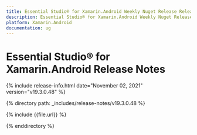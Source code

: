 ```yaml
---
title: Essential Studio® for Xamarin.Android Weekly Nuget Release Release Notes  
description: Essential Studio® for Xamarin.Android Weekly Nuget Release Release Notes  
platform: Xamarin.Android
documentation: ug
---
```


# Essential Studio® for Xamarin.Android  Release Notes  

{% include release-info.html date="November 02, 2021"  version="v19.3.0.48" %} 


{% directory path: _includes/release-notes/v19.3.0.48
 %}

{% include {{file.url}} %}

{% enddirectory %}